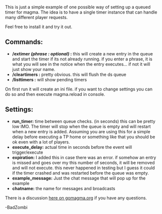 This is just a simple example of one possible way of setting up a queued timer for magma. The idea is to have a single timer instance that can handle many different player requests.

Feel free to install it and try it out.

## Commands:

+ **/extimer *(phrase : optional)* :** this will create a new entry in the queue and start the timer if its not already running. if you enter a phrase, it is what you will see in the notice when the entry executes... if not it will just show your name.
+ **/cleartimers :** pretty obvious. this will flush the ds queue
+ **/listtimers :** will show pending timers

On first run it will create an ini file. if you want to change settings you can do so and then execute magma.reload in console.

## Settings:
+ **run_timer:** time between queue checks. (in seconds) this can be pretty low IMO. The timer will stop when the queue is empty and will restart when a new entry is added. Assuming you are using this for a simple delay before executing a TP home or something like that you should be ok even with a lot of players.
+ **execute_delay:** actual time in seconds before the event will trigger/execute
+ **expiration:** I added this in case there was an error. if somehow an entry is missed and goes over my this number of seconds, it will be removed and will not execute. this never happened in testing but I guess it could if the timer crashed and was restarted before the queue was empty.
+ **example_message:** Just the chat message that will pop up for the example
+ **chatname:** the name for messages and broadcasts

There is a discussion [here on gomagma.org](http://gomagma.org/community/index.php?threads/single-timer-multiple-results-example.1327/) if you have any questions.

-BadZombi